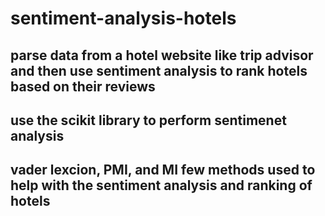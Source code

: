 # sentiment-analysis-hotels
## parse data from a hotel website like trip advisor and then use sentiment analysis to rank hotels based on their reviews
## use the scikit library to perform sentimenet analysis
## vader lexcion, PMI, and MI few methods used to help with the sentiment analysis and ranking of hotels 

